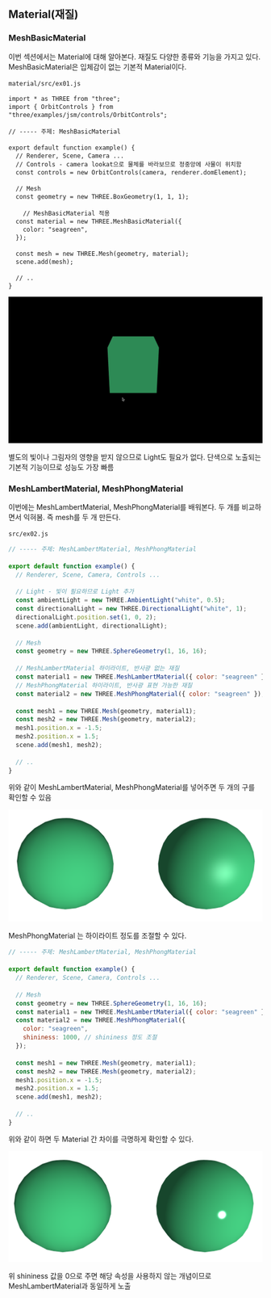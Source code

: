 ﻿## Material(재질)

### MeshBasicMaterial

이번 섹션에서는 Material에 대해 알아본다. 재질도 다양한 종류와 기능을 가지고 있다.
MeshBasicMaterial은 입체감이 없는 기본적 Material이다.

`material/src/ex01.js`

```
import * as THREE from "three";
import { OrbitControls } from "three/examples/jsm/controls/OrbitControls";

// ----- 주제: MeshBasicMaterial

export default function example() {
  // Renderer, Scene, Camera ...
  // Controls - camera lookat으로 물체를 바라보므로 정중앙에 사물이 위치함
  const controls = new OrbitControls(camera, renderer.domElement);

  // Mesh
  const geometry = new THREE.BoxGeometry(1, 1, 1);

	// MeshBasicMaterial 적용
  const material = new THREE.MeshBasicMaterial({
    color: "seagreen",
  });

  const mesh = new THREE.Mesh(geometry, material);
  scene.add(mesh);

  // ..
}
```

![](../../img/230228-1.gif)

별도의 빛이나 그림자의 영향을 받지 않으므로 Light도 필요가 없다.
단색으로 노출되는 기본적 기능이므로 성능도 가장 빠름

### MeshLambertMaterial, MeshPhongMaterial

이번에는 MeshLambertMaterial, MeshPhongMaterial를 배워본다.
두 개를 비교하면서 익혀봄. 즉 mesh를 두 개 만든다.

`src/ex02.js`

```jsx
// ----- 주제: MeshLambertMaterial, MeshPhongMaterial

export default function example() {
  // Renderer, Scene, Camera, Controls ...

  // Light - 빛이 필요하므로 Light 추가
  const ambientLight = new THREE.AmbientLight("white", 0.5);
  const directionalLight = new THREE.DirectionalLight("white", 1);
  directionalLight.position.set(1, 0, 2);
  scene.add(ambientLight, directionalLight);

  // Mesh
  const geometry = new THREE.SphereGeometry(1, 16, 16);

  // MeshLambertMaterial 하이라이트, 반사광 없는 재질
  const material1 = new THREE.MeshLambertMaterial({ color: "seagreen" });
  // MeshPhongMaterial 하이라이트, 반사광 표현 가능한 재질
  const material2 = new THREE.MeshPhongMaterial({ color: "seagreen" });

  const mesh1 = new THREE.Mesh(geometry, material1);
  const mesh2 = new THREE.Mesh(geometry, material2);
  mesh1.position.x = -1.5;
  mesh2.position.x = 1.5;
  scene.add(mesh1, mesh2);

  // ..
}
```

위와 같이 MeshLambertMaterial, MeshPhongMaterial를 넣어주면 두 개의 구를 확인할 수 있음

![왼쪽이 하이라이트, 반사광이 없는 MeshLambertMaterial, 오른쪽이 당구공 느낌의 반사광이 있는 MeshPhongMaterial](../../img/230301-1.png)

MeshPhongMaterial 는 하이라이트 정도를 조절할 수 있다.

```jsx
// ----- 주제: MeshLambertMaterial, MeshPhongMaterial

export default function example() {
  // Renderer, Scene, Camera, Controls ...

  // Mesh
  const geometry = new THREE.SphereGeometry(1, 16, 16);
  const material1 = new THREE.MeshLambertMaterial({ color: "seagreen" });
  const material2 = new THREE.MeshPhongMaterial({
    color: "seagreen",
    shininess: 1000, // shininess 정도 조절
  });

  const mesh1 = new THREE.Mesh(geometry, material1);
  const mesh2 = new THREE.Mesh(geometry, material2);
  mesh1.position.x = -1.5;
  mesh2.position.x = 1.5;
  scene.add(mesh1, mesh2);

  // ..
}
```

위와 같이 하면 두 Material 간 차이를 극명하게 확인할 수 있다.

![](../../img/230301-2.png)

위 shininess 값을 0으로 주면 해당 속성을 사용하지 않는 개념이므로 MeshLambertMaterial과 동일하게 노출
